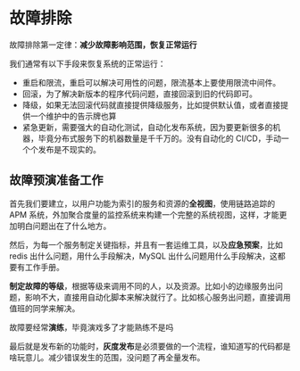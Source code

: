 <!--
 * @Author: shgopher shgopher@gmail.com
 * @Date: 2025-04-04 22:47:58
 * @LastEditors: shgopher shgopher@gmail.com
 * @LastEditTime: 2025-04-06 00:08:20
 * @FilePath: /luban/系统设计基础/架构安全性/架构安全性/故障排除/README.md
 * @Description: 
 * 
 * Copyright (c) 2025 by shgopher, All Rights Reserved. 
-->
# 故障排除

故障排除第一定律：**减少故障影响范围，恢复正常运行**

我们通常有以下手段来恢复系统的正常运行：
- 重启和限流，重启可以解决可用性的问题，限流基本上要使用限流中间件。
- 回滚，为了解决新版本的程序代码问题，直接回滚到旧的代码即可。
- 降级，如果无法回滚代码就直接提供降级服务，比如提供默认值，或者直接提供一个维护中的告示牌也算
- 紧急更新，需要强大的自动化测试，自动化发布系统，因为要更新很多的机器，毕竟分布式服务下的机器数量是千千万的。没有自动化的 CI/CD，手动一个个发布是不现实的。

## 故障预演准备工作

首先我们要建立，以用户功能为索引的服务和资源的**全视图**，使用链路追踪的 APM 系统，外加聚合度量的监控系统来构建一个完整的系统视图，这样，才能更加明白问题出在了什么地方。

然后，为每一个服务制定关键指标，并且有一套运维工具，以及**应急预案**，比如 redis 出什么问题，用什么手段解决，MySQL 出什么问题用什么手段解决，这都要有工作手册。

**制定故障的等级**，根据等级来调用不同的人，以及资源。比如小的边缘服务出问题，影响不大，直接用自动化脚本来解决就行了。比如核心服务出问题，直接调用值班的同学来解决。

故障要经常**演练**，毕竟演戏多了才能熟练不是吗

最后就是发布新的功能时，**灰度发布**是必须要做的一个流程，谁知道写的代码都是啥玩意儿。减少错误发生的范围，没问题了再全量发布。




